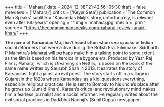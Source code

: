 +++
title = 'Maharaj'
date = 2024-12-08T21:42:56+05:30
draft = false
mreviews = ['Maharaj']
critics = ['Keyur Seta']
publication = 'The Common Man Speaks'
subtitle = "Karsandas Mulji’s story, unfortunately, is relevant even after 160 years"
opening = ""
img = 'maharaj.jpg'
media = 'print'
source = "https://thecommonmanspeaks.com/maharaj-review-junaid-khan/"
+++

The name of Karsandas Mulji isn’t heard often when one speaks of Indian social reformers that were active during the British Era. Filmmaker Siddharth P Malhotra’s Maharaj will perhaps make him a talking point to some extent as the film is based on his heroics in a bygone era. Produced by Yash Raj Films, Maharaj, which is streaming on Netflix, is based on the book of the same name written by Saurabh Shah in 2013. It narrates the story of Karsandas’ fight against an evil priest. The story starts off in a village in Gujarat in the 1820s where Karsandas, as a kid, questions everything, especially religious practices. He is sent to Bombay to his uncle’s place after he grows up (Junaid Khan). Karsan’s critical and revolutionary mind makes him a fearless journalist and a social reformer. He regularly writes about the evil social practices in Dadabhai Naoroji’s (Sunil Gupta) newspaper.
